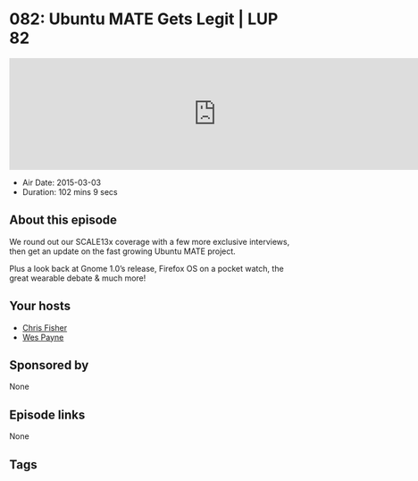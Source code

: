 # 082: Ubuntu MATE Gets Legit | LUP 82

<iframe src="https://player.fireside.fm/v2/RUkczH-V+AlEanZ_2?theme=dark" width="740" height="200" frameborder="0" scrolling="no"></iframe>

* Air Date: 2015-03-03
* Duration: 102 mins 9 secs

## About this episode

We round out our SCALE13x coverage with a few more exclusive interviews, then get an update on the fast growing Ubuntu MATE project.

Plus a look back at Gnome 1.0’s release, Firefox OS on a pocket watch, the great wearable debate & much more!

## Your hosts
* [Chris Fisher](https://linuxunplugged.com/hosts/chrislas)
* [Wes Payne](https://linuxunplugged.com/hosts/wes)

## Sponsored by

None



## Episode links

None



## Tags


